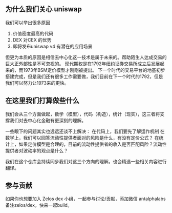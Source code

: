 ## 为什么我们关心 uniswap

我们可以举出很多原因
1. 价值密度最高的代码
2. DEX 对CEX 的优势
3. 即将发布uniswap v4 有潜在的应用场景
   
但更为本质的原因是相信去中心化这一技术是属于未来的。帮助陌生人达成交易的巨大正外部性是不可忽视的。
现代期权是在1792年纽约证券交易所成立后发展起来的，而1973年BSM定价模型才刚刚被提出。
下一个时代的交易平台的地基初步搭建完成，但是我们还有很多工作需要做，我们目前在下一个时代的1792，但是我们可以努力让1973来的更快。



## 在这里我们打算做些什么

我们会从三个方面做起，数学（模型），代码（构造），统计（现实），这三者将支撑我们对去中心化金融有更深刻的理解。

一些眼下的问题其实也远远还谈不上解决：
在代码上，我们要先了解运作机制
在数学上，我们可以回答流动性提供者面对的风险是什么，有没有定价公式？
在统计上，如果定价模型是合理的，目前的流动性提供者的收入是否匹配风险？流动性提供者对波动率的观点是什么？

我们在这个仓库会持续同步我们对这三个方向的理解。也会精选一些相关内容进行翻译。

## 参与贡献

如果你也想要加入 Zelos dex 小组，一起参与讨论/贡献，添加微信 antalphalabs 备注zelos/dex，快来一起build。




